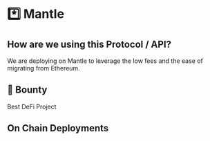 # :asterisk: Mantle

## How are we using this Protocol / API?
We are deploying on Mantle to leverage the low fees and the ease of migrating from Ethereum.

## :money_with_wings: Bounty 
Best DeFi Project 

## On Chain Deployments

